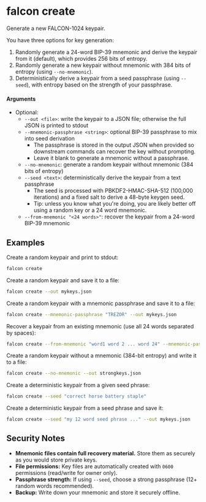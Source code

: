 # falcon create

Generate a new FALCON-1024 keypair.

You have three options for key generation:
1. Randomly generate a 24-word BIP-39 mnemonic and derive the keypair from it (default), which provides 256 bits of entropy.
2. Randomly generate a new keypair without mnemonic with 384 bits of entropy (using `--no-mnemonic`).
3. Deterministically derive a keypair from a seed passphrase (using `--seed`), with entropy based on the strength of your passphrase.

#### Arguments
  - Optional:
    - `--out <file>`: write the keypair to a JSON file; otherwise the full JSON is printed to stdout
    - `--mnemonic-passphrase <string>`: optional BIP-39 passphrase to mix into seed derivation
      - The passphrase is stored in the output JSON when provided so downstream commands can recover the key without prompting.
      - Leave it blank to generate a mnemonic without a passphrase.
    - `--no-mnemonic`: generate a random keypair without mnemonic (384 bits of entropy)
    - `--seed <text>`: deterministically derive the keypair from a text passphrase
      - The seed is processed with PBKDF2-HMAC-SHA-512 (100,000 iterations) and a fixed salt to derive a 48-byte keygen seed.
      - Tip: unless you know what you're doing, you are likely better off using a random key or a 24 word mnemonic.
    - `--from-mnemonic "<24 words>"`: recover the keypair from a 24-word BIP-39 mnemonic

## Examples

Create a random keypair and print to stdout:

```bash
falcon create
```

Create a random keypair and save it to a file:

```bash
falcon create --out mykeys.json
```

Create a random keypair with a mnemonic passphrase and save it to a file:

```bash
falcon create --mnemonic-passphrase "TREZOR" --out mykeys.json
```

Recover a keypair from an existing mnemonic (use all 24 words separated by spaces):

```bash
falcon create --from-mnemonic "word1 word 2 ... word 24" --mnemonic-passphrase "TREZOR" --out recovered.json
```

Create a random keypair without a mnemonic (384-bit entropy) and write it to a file:

```bash
falcon create --no-mnemonic --out strongkeys.json
```

Create a deterministic keypair from a given seed phrase:

```bash
falcon create --seed "correct horse battery staple"
```

Create a deterministic keypair from a seed phrase and save it:

```bash
falcon create --seed "my 12 word seed phrase ..." --out mykeys.json
```

## Security Notes

- **Mnemonic files contain full recovery material.** Store them as securely as you would store private keys.
- **File permissions:** Key files are automatically created with `0600` permissions (read/write for owner only).
- **Passphrase strength:** If using `--seed`, choose a strong passphrase (12+ random words recommended).
- **Backup:** Write down your mnemonic and store it securely offline.
